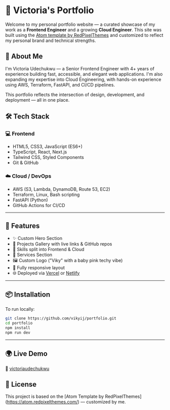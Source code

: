 # 💼 Victoria's Portfolio

Welcome to my personal portfolio website — a curated showcase of my work as a **Frontend Engineer** and a growing **Cloud Engineer**. This site was built using the [Atom template by RedPixelThemes](https://atom.redpixelthemes.com/) and customized to reflect my personal brand and technical strengths.

## 🚀 About Me

I'm Victoria Udechukwu — a Senior Frontend Engineer with 4+ years of experience building fast, accessible, and elegant web applications. I'm also expanding my expertise into Cloud Engineering, with hands-on experience using AWS, Terraform, FastAPI, and CI/CD pipelines.

This portfolio reflects the intersection of design, development, and deployment — all in one place.

## 🛠️ Tech Stack

### 💻 Frontend
- HTML5, CSS3, JavaScript (ES6+)
- TypeScript, React, Next.js
- Tailwind CSS, Styled Components
- Git & GitHub

### ☁️ Cloud / DevOps
- AWS (S3, Lambda, DynamoDB, Route 53, EC2)
- Terraform, Linux, Bash scripting
- FastAPI (Python)
- GitHub Actions for CI/CD

---

## 🧩 Features

- ✨ Custom Hero Section
- 📂 Projects Gallery with live links & GitHub repos
- 🧠 Skills split into Frontend & Cloud
- 📝 Services Section
- 🖼️ Custom Logo ("Viky" with a baby pink techy vibe)
- 📱 Fully responsive layout
- 🌐 Deployed via [Vercel](https://vercel.com) or [Netlify](https://netlify.com)

---

## 📦 Installation

To run locally:

```bash
git clone https://github.com/vikyij/portfolio.git
cd portfolio
npm install
npm run dev

 ```
---

## 🌍 Live Demo
🔗 [victoriaudechukwu](https://victoriaudechukwu.com/)

## 📝 License
This project is based on the [Atom Template by RedPixelThemes] (https://atom.redpixelthemes.com/) — customized by me.
